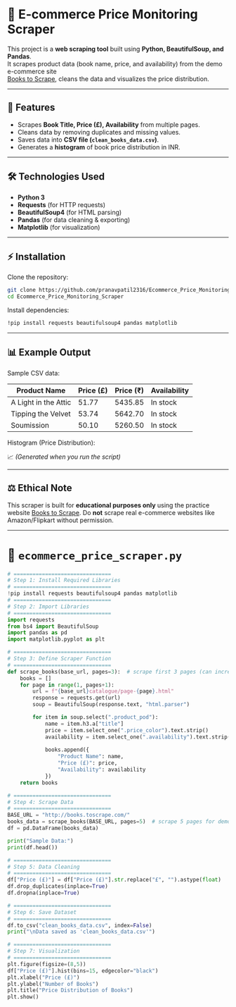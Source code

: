 # 📘 E-commerce Price Monitoring Scraper

This project is a **web scraping tool** built using **Python, BeautifulSoup, and Pandas**.  
It scrapes product data (book name, price, and availability) from the demo e-commerce site  
[Books to Scrape](http://books.toscrape.com/), cleans the data and visualizes the price distribution.

---

## 🎯 Features
- Scrapes **Book Title, Price (£), Availability** from multiple pages.
- Cleans data by removing duplicates and missing values.
- Saves data into **CSV file (`clean_books_data.csv`)**.
- Generates a **histogram** of book price distribution in INR.

---

## 🛠 Technologies Used
- **Python 3**
- **Requests** (for HTTP requests)
- **BeautifulSoup4** (for HTML parsing)
- **Pandas** (for data cleaning & exporting)
- **Matplotlib** (for visualization)

---

## ⚡ Installation

Clone the repository:
```bash
git clone https://github.com/pranavpatil2316/Ecommerce_Price_Monitoring_Scraper.git
cd Ecommerce_Price_Monitoring_Scraper
````

Install dependencies:

```bash
!pip install requests beautifulsoup4 pandas matplotlib
```
---

## 📊 Example Output

Sample CSV data:

| Product Name         | Price (£) | Price (₹) | Availability |
| -------------------- | --------- | --------- | ------------ |
| A Light in the Attic | 51.77     | 5435.85   | In stock     |
| Tipping the Velvet   | 53.74     | 5642.70   | In stock     |
| Soumission           | 50.10     | 5260.50   | In stock     |

Histogram (Price Distribution):

📈 *(Generated when you run the script)*

---

## ⚖️ Ethical Note

This scraper is built for **educational purposes only** using the practice website
[Books to Scrape](http://books.toscrape.com/).
Do **not** scrape real e-commerce websites like Amazon/Flipkart without permission.

---

# 🐍 `ecommerce_price_scraper.py`

```python
# ===============================
# Step 1: Install Required Libraries
# ===============================
!pip install requests beautifulsoup4 pandas matplotlib
# ===============================
# Step 2: Import Libraries
# ===============================
import requests
from bs4 import BeautifulSoup
import pandas as pd
import matplotlib.pyplot as plt

# ===============================
# Step 3: Define Scraper Function
# ===============================
def scrape_books(base_url, pages=3):  # scrape first 3 pages (can increase)
    books = []
    for page in range(1, pages+1):
        url = f"{base_url}catalogue/page-{page}.html"
        response = requests.get(url)
        soup = BeautifulSoup(response.text, "html.parser")

        for item in soup.select(".product_pod"):
            name = item.h3.a["title"]
            price = item.select_one(".price_color").text.strip()
            availability = item.select_one(".availability").text.strip()
            
            books.append({
                "Product Name": name,
                "Price (£)": price,
                "Availability": availability
            })
    return books

# ===============================
# Step 4: Scrape Data
# ===============================
BASE_URL = "http://books.toscrape.com/"
books_data = scrape_books(BASE_URL, pages=5)  # scrape 5 pages for demo
df = pd.DataFrame(books_data)

print("Sample Data:")
print(df.head())

# ===============================
# Step 5: Data Cleaning
# ===============================
df["Price (£)"] = df["Price (£)"].str.replace("£", "").astype(float)
df.drop_duplicates(inplace=True)
df.dropna(inplace=True)

# ===============================
# Step 6: Save Dataset
# ===============================
df.to_csv("clean_books_data.csv", index=False)
print("\nData saved as 'clean_books_data.csv'")

# ===============================
# Step 7: Visualization
# ===============================
plt.figure(figsize=(8,5))
df["Price (£)"].hist(bins=15, edgecolor="black")
plt.xlabel("Price (£)")
plt.ylabel("Number of Books")
plt.title("Price Distribution of Books")
plt.show()
```
